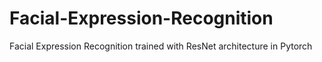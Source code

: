 # Facial-Expression-Recognition
Facial Expression Recognition trained with ResNet architecture in Pytorch
